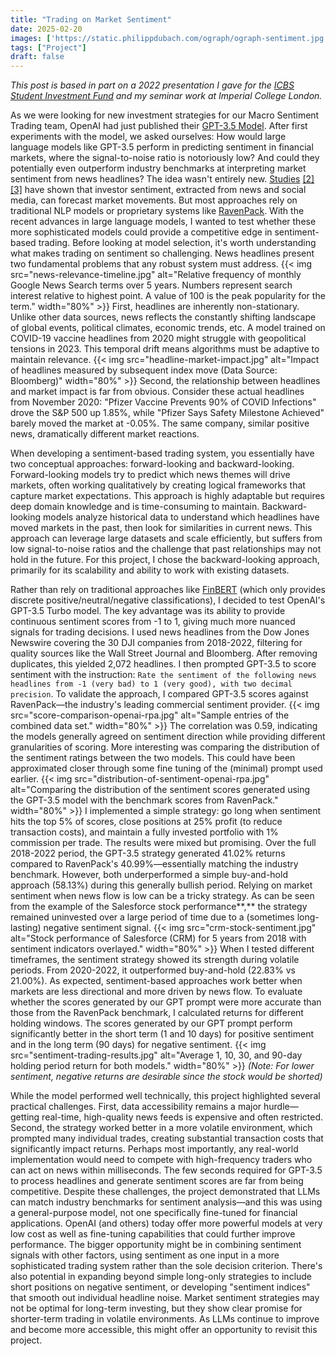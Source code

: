 ```yaml
---
title: "Trading on Market Sentiment"
date: 2025-02-20
images: ['https://static.philippdubach.com/ograph/ograph-sentiment.jpg']
tags: ["Project"]
draft: false
---
```

_This post is based in part on a 2022 presentation I gave for the [ICBS Student Investment Fund](https://www.ft.com/content/3bd45acd-b323-3c6b-ba98-ac78b456f308) and my seminar work at Imperial College London._

As we were looking for new investment strategies for our Macro Sentiment Trading team, OpenAI had just published their [GPT-3.5 Model](https://platform.openai.com/docs/models/gpt-3-5-turbo). After first experiments with the model, we asked ourselves: How would large language models like GPT-3.5 perform in predicting sentiment in financial markets, where the signal-to-noise ratio is notoriously low? And could they potentially even outperform industry benchmarks at interpreting market sentiment from news headlines? The idea wasn't entirely new. [Studies](https://papers.ssrn.com/sol3/papers.cfm?abstract_id=3389884) [[2]](https://papers.ssrn.com/sol3/papers.cfm?abstract_id=1702854) [[3]](https://papers.ssrn.com/sol3/papers.cfm?abstract_id=685145) have shown that investor sentiment, extracted from news and social media, can forecast market movements. But most approaches rely on traditional NLP models or proprietary systems like [RavenPack](https://www.ravenpack.com). With the recent advances in large language models, I wanted to test whether these more sophisticated models could provide a competitive edge in sentiment-based trading. Before looking at model selection, it's worth understanding what makes trading on sentiment so challenging. News headlines present two fundamental problems that any robust system must address.
{{< img src="news-relevance-timeline.jpg" alt="Relative frequency of monthly Google News Search terms over 5 years. Numbers represent search interest relative to highest point. A value of 100 is the peak popularity for the term." width="80%" >}}
First, headlines are inherently non-stationary. Unlike other data sources, news reflects the constantly shifting landscape of global events, political climates, economic trends, etc. A model trained on COVID-19 vaccine headlines from 2020 might struggle with geopolitical tensions in 2023. This temporal drift means algorithms must be adaptive to maintain relevance.
{{< img src="headline-market-impact.jpg" alt="Impact of headlines measured by subsequent index move (Data Source: Bloomberg)" width="80%" >}}
Second, the relationship between headlines and market impact is far from obvious. Consider these actual headlines from November 2020: "Pfizer Vaccine Prevents 90% of COVID Infections" drove the S&P 500 up 1.85%, while "Pfizer Says Safety Milestone Achieved" barely moved the market at -0.05%. The same company, similar positive news, dramatically different market reactions. 

When developing a sentiment-based trading system, you essentially have two conceptual approaches: forward-looking and backward-looking.
Forward-looking models try to predict which news themes will drive markets, often working qualitatively by creating logical frameworks that capture market expectations. This approach is highly adaptable but requires deep domain knowledge and is time-consuming to maintain.
Backward-looking models analyze historical data to understand which headlines have moved markets in the past, then look for similarities in current news. This approach can leverage large datasets and scale efficiently, but suffers from low signal-to-noise ratios and the challenge that past relationships may not hold in the future.
For this project, I chose the backward-looking approach, primarily for its scalability and ability to work with existing datasets.

Rather than rely on traditional approaches like [FinBERT](https://github.com/ProsusAI/finBERT) (which only provides discrete positive/neutral/negative classifications), I decided to test OpenAI's GPT-3.5 Turbo model. The key advantage was its ability to provide continuous sentiment scores from -1 to 1, giving much more nuanced signals for trading decisions. I used news headlines from the Dow Jones Newswire covering the 30 DJI companies from 2018-2022, filtering for quality sources like the Wall Street Journal and Bloomberg. After removing duplicates, this yielded 2,072 headlines. I then prompted GPT-3.5 to score sentiment with the instruction: ```Rate the sentiment of the following news headlines from -1 (very bad) to 1 (very good), with two decimal precision```. To validate the approach, I compared GPT-3.5 scores against RavenPack—the industry's leading commercial sentiment provider.
{{< img src="score-comparison-openai-rpa.jpg" alt="Sample entries of the combined data set." width="80%" >}}
The correlation was 0.59, indicating the models generally agreed on sentiment direction while providing different granularities of scoring. More interesting was comparing the distribution of the sentiment ratings between the two models. This could have been approximated closer through some fine tuning of the (minimal) prompt used earlier.
{{< img src="distribution-of-sentiment-openai-rpa.jpg" alt="Comparing the distribution of the sentiment scores generated using the GPT-3.5 model with the benchmark scores from RavenPack." width="80%" >}}
I implemented a simple strategy: go long when sentiment hits the top 5% of scores, close positions at 25% profit (to reduce transaction costs), and maintain a fully invested portfolio with 1% commission per trade.
The results were mixed but promising. Over the full 2018-2022 period, the GPT-3.5 strategy generated 41.02% returns compared to RavenPack's 40.99%—essentially matching the industry benchmark. However, both underperformed a simple buy-and-hold approach (58.13%) during this generally bullish period. Relying on market sentiment when news flow is low can be a tricky strategy. As can be seen from the example of the Salesforce stock performance**,** the strategy remained uninvested over a large period of time due to a (sometimes long-lasting) negative sentiment signal.
{{< img src="crm-stock-sentiment.jpg" alt="Stock performance of Salesforce (CRM) for 5 years from 2018 with sentiment indicators overlayed." width="80%" >}}
When I tested different timeframes, the sentiment strategy showed its strength during volatile periods. From 2020-2022, it outperformed buy-and-hold (22.83% vs 21.00%). As expected, sentiment-based approaches work better when markets are less directional and more driven by news flow. To evaluate whether the scores generated by our GPT prompt were more accurate than those from the RavenPack benchmark, I calculated returns for different holding windows. The scores generated by our GPT prompt perform significantly better in the short term (1 and 10 days) for positive sentiment and in the long term (90 days) for negative sentiment. 
{{< img src="sentiment-trading-results.jpg" alt="Average 1, 10, 30, and 90-day holding period return for both models." width="80%" >}}
_(Note: For lower sentiment, negative returns are desirable since the stock would be shorted)_

While the model performed well technically, this project highlighted several practical challenges. First, data accessibility remains a major hurdle—getting real-time, high-quality news feeds is expensive and often restricted. Second, the strategy worked better in a more volatile environment, which prompted many individual trades, creating substantial transaction costs that significantly impact returns. Perhaps most importantly, any real-world implementation would need to compete with high-frequency traders who can act on news within milliseconds. The few seconds required for GPT-3.5 to process headlines and generate sentiment scores are far from being competitive. Despite these challenges, the project demonstrated that LLMs can match industry benchmarks for sentiment analysis—and this was using a general-purpose model, not one specifically fine-tuned for financial applications. OpenAI (and others) today offer more powerful models at very low cost as well as fine-tuning capabilities that could further improve performance. The bigger opportunity might be in combining sentiment signals with other factors, using sentiment as one input in a more sophisticated trading system rather than the sole decision criterion. There's also potential in expanding beyond simple long-only strategies to include short positions on negative sentiment, or developing "sentiment indices" that smooth out individual headline noise.
Market sentiment strategies may not be optimal for long-term investing, but they show clear promise for shorter-term trading in volatile environments. As LLMs continue to improve and become more accessible, this might offer an opportunity to revisit this project.